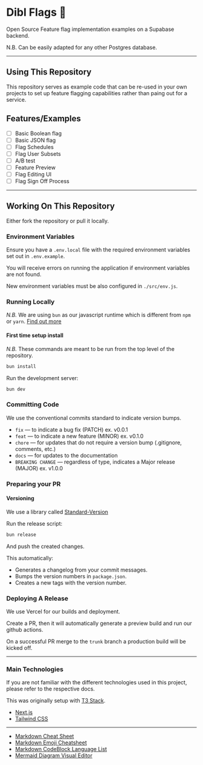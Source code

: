 # Dibl Flags 🚩

Open Source Feature flag implementation examples on a Supabase backend.

N.B. Can be easily adapted for any other Postgres database.

---

## Using This Repository

This repository serves as example code that can be re-used in your own projects
to set up feature flagging capabilities rather than paing out for a service.

## Features/Examples

- [ ] Basic Boolean flag
- [ ] Basic JSON flag
- [ ] Flag Schedules
- [ ] Flag User Subsets
- [ ] A/B test
- [ ] Feature Preview
- [ ] Flag Editing UI
- [ ] Flag Sign Off Process

---

## Working On This Repository

Either fork the repository or pull it locally.

### Environment Variables

Ensure you have a `.env.local` file with the required environment variables set out
in `.env.example`.

You will receive errors on running the application if environment variables are not found.

New environment variables must be also configured in `./src/env.js`.

### Running Locally

_N.B._ We are using `bun` as our javascript runtime which is different from `npm` or `yarn`. [Find out more](https://bun.sh/)

#### First time setup install

_N.B._ These commands are meant to be run from the top level of the repository.

```bash
bun install
```

Run the development server:

```bash
bun dev
```

### Committing Code

We use the conventional commits standard to indicate version bumps.

- `fix` — to indicate a bug fix (PATCH) ex. v0.0.1
- `feat` — to indicate a new feature (MINOR) ex. v0.1.0
- `chore` — for updates that do not require a version bump (.gitignore, comments, etc.)
- `docs` — for updates to the documentation
- `BREAKING CHANGE` — regardless of type, indicates a Major release (MAJOR) ex. v1.0.0

### Preparing your PR

#### Versioning

We use a library called [Standard-Version](https://github.com/conventional-changelog/standard-version)

Run the release script:

```bash
bun release
```

And push the created changes.

This automatically:

- Generates a changelog from your commit messages.
- Bumps the version numbers in `package.json`.
- Creates a new tags with the version number.

### Deploying A Release

We use Vercel for our builds and deployment.

Create a PR, then it will automatically generate a preview build and run our github actions.

On a successful PR merge to the `trunk` branch a production build will be kicked off.

---

### Main Technologies

If you are not familiar with the different technologies used in this project, please refer to the respective docs.

This was originally setup with [T3 Stack](https://create.t3.gg/).

- [Next.js](https://nextjs.org)
- [Tailwind CSS](https://tailwindcss.com)

---

- [Markdown Cheat Sheet](https://github.com/adam-p/markdown-here/wiki/Markdown-Cheatsheet)
- [Markdown Emoji Cheatsheet](https://gist.github.com/rxaviers/7360908)
- [Markdown CodeBlock Language List](https://github.com/github/linguist/blob/master/lib/linguist/languages.yml)
- [Mermaid Diagram Visual Editor](https://mermaid.live)
